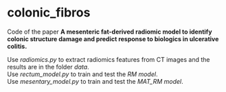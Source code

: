 # colonic_fibros
Code of the paper **A mesenteric fat-derived radiomic model to identify colonic structure damage and predict response to biologics in ulcerative colitis.**

Use *radiomics.py* to extract radiomics features from CT images and the results are in the folder *data*.  
Use *rectum_model.py* to train and test the *RM model*.  
Use *mesentary_model.py* to train and test the *MAT_RM model*.  
